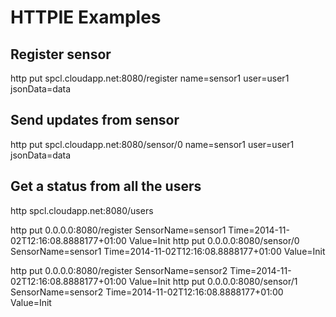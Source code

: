 # HTTPIE Examples

## Register sensor
http put spcl.cloudapp.net:8080/register name=sensor1 user=user1 jsonData=data

## Send updates from sensor
http put spcl.cloudapp.net:8080/sensor/0 name=sensor1 user=user1 jsonData=data

## Get a status from all the users
http spcl.cloudapp.net:8080/users

http put 0.0.0.0:8080/register SensorName=sensor1 Time=2014-11-02T12:16:08.8888177+01:00 Value=Init
http put 0.0.0.0:8080/sensor/0 SensorName=sensor1 Time=2014-11-02T12:16:08.8888177+01:00 Value=Init

http put 0.0.0.0:8080/register SensorName=sensor2 Time=2014-11-02T12:16:08.8888177+01:00 Value=Init
http put 0.0.0.0:8080/sensor/1 SensorName=sensor2 Time=2014-11-02T12:16:08.8888177+01:00 Value=Init